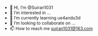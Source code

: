 - 👋 Hi, I’m @Suiran1031
- 👀 I’m interested in ...
- 🌱 I’m currently learning ue4andu3d
- 💞️ I’m looking to collaborate on ...
- 📫 How to reach me suiran1031@163.com

<!---
Suiran1031/Suiran1031 is a ✨ special ✨ repository because its `README.md` (this file) appears on your GitHub profile.
You can click the Preview link to take a look at your changes.
--->
